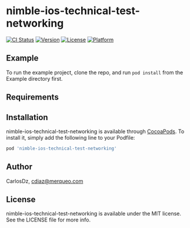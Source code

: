 # nimble-ios-technical-test-networking

[![CI Status](https://img.shields.io/travis/CarlosDz/nimble-ios-technical-test-networking.svg?style=flat)](https://travis-ci.org/CarlosDz/nimble-ios-technical-test-networking)
[![Version](https://img.shields.io/cocoapods/v/nimble-ios-technical-test-networking.svg?style=flat)](https://cocoapods.org/pods/nimble-ios-technical-test-networking)
[![License](https://img.shields.io/cocoapods/l/nimble-ios-technical-test-networking.svg?style=flat)](https://cocoapods.org/pods/nimble-ios-technical-test-networking)
[![Platform](https://img.shields.io/cocoapods/p/nimble-ios-technical-test-networking.svg?style=flat)](https://cocoapods.org/pods/nimble-ios-technical-test-networking)

## Example

To run the example project, clone the repo, and run `pod install` from the Example directory first.

## Requirements

## Installation

nimble-ios-technical-test-networking is available through [CocoaPods](https://cocoapods.org). To install
it, simply add the following line to your Podfile:

```ruby
pod 'nimble-ios-technical-test-networking'
```

## Author

CarlosDz, cdiaz@merqueo.com

## License

nimble-ios-technical-test-networking is available under the MIT license. See the LICENSE file for more info.
